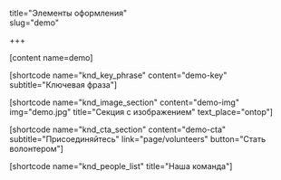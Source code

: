 title="Элементы оформления"  
slug="demo"

+++

[content name=demo]

[shortcode name="knd_key_phrase" content="demo-key" subtitle="Ключевая фраза"]

[shortcode name="knd_image_section" content="demo-img" img="demo.jpg" title="Секция с изображением" text_place="ontop"]

[shortcode name="knd_cta_section" content="demo-cta" subtitle="Присоединяйтесь" link="page/volunteers" button="Стать волонтером"]

[shortcode name="knd_people_list" title="Наша команда"]